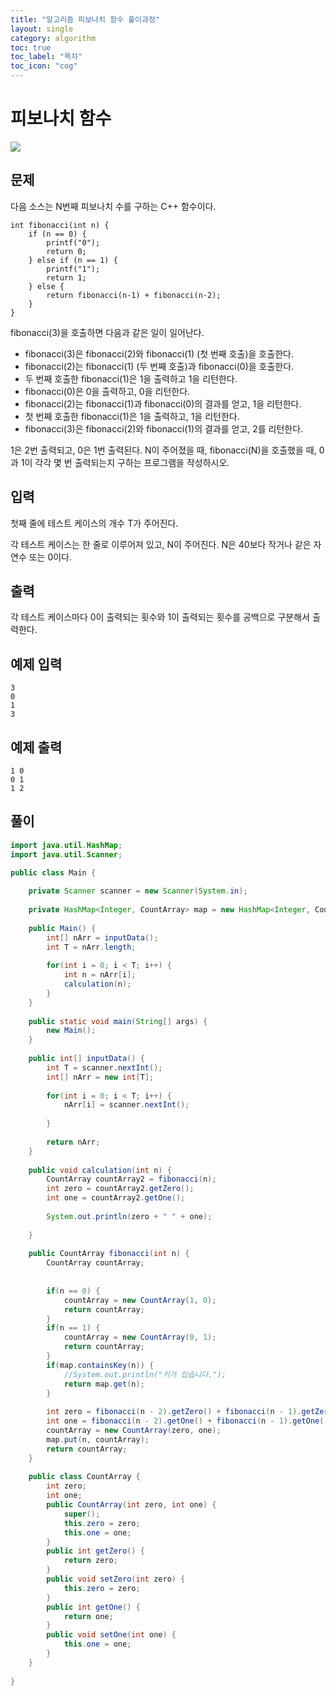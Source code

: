 ```yaml
---
title: "알고리즘 피보나치 함수 풀이과정"
layout: single
category: algorithm
toc: true
toc_label: "목차"
toc_icon: "cog"
---
```


# 피보나치 함수

<img src="https://user-images.githubusercontent.com/48713654/63633253-33e0e100-c680-11e9-8241-56c67419f9e1.PNG">

## 문제
다음 소스는 N번째 피보나치 수를 구하는 C++ 함수이다.
```
int fibonacci(int n) {
    if (n == 0) {
        printf("0");
        return 0;
    } else if (n == 1) {
        printf("1");
        return 1;
    } else {
        return fibonacci(n‐1) + fibonacci(n‐2);
    }
}
```
fibonacci(3)을 호출하면 다음과 같은 일이 일어난다.

* fibonacci(3)은 fibonacci(2)와 fibonacci(1) (첫 번째 호출)을 호출한다.
* fibonacci(2)는 fibonacci(1) (두 번째 호출)과 fibonacci(0)을 호출한다.
* 두 번째 호출한 fibonacci(1)은 1을 출력하고 1을 리턴한다.
* fibonacci(0)은 0을 출력하고, 0을 리턴한다.
* fibonacci(2)는 fibonacci(1)과 fibonacci(0)의 결과를 얻고, 1을 리턴한다.
* 첫 번째 호출한 fibonacci(1)은 1을 출력하고, 1을 리턴한다.
* fibonacci(3)은 fibonacci(2)와 fibonacci(1)의 결과를 얻고, 2를 리턴한다.

1은 2번 출력되고, 0은 1번 출력된다. N이 주어졌을 때, fibonacci(N)을 호출했을 때, 0과 1이 각각 몇 번 출력되는지 구하는 프로그램을 작성하시오.

## 입력
첫째 줄에 테스트 케이스의 개수 T가 주어진다.

각 테스트 케이스는 한 줄로 이루어져 있고, N이 주어진다. N은 40보다 작거나 같은 자연수 또는 0이다.

## 출력
각 테스트 케이스마다 0이 출력되는 횟수와 1이 출력되는 횟수를 공백으로 구분해서 출력한다.

## 예제 입력
```
3
0
1
3
```

## 예제 출력
```
1 0
0 1
1 2
```

## 풀이

```java
import java.util.HashMap;
import java.util.Scanner;

public class Main {
	
	private Scanner scanner = new Scanner(System.in);
	
	private HashMap<Integer, CountArray> map = new HashMap<Integer, CountArray>();
	
	public Main() {
		int[] nArr = inputData();
		int T = nArr.length;
		
		for(int i = 0; i < T; i++) {
			int n = nArr[i];
			calculation(n);
		}
	}
	
	public static void main(String[] args) {
		new Main();
	}
	
	public int[] inputData() {
		int T = scanner.nextInt();
		int[] nArr = new int[T];
		
		for(int i = 0; i < T; i++) {
			nArr[i] = scanner.nextInt();
			
		}
		
		return nArr;
	}
	
	public void calculation(int n) {
		CountArray countArray2 = fibonacci(n);
		int zero = countArray2.getZero();
		int one = countArray2.getOne();
		
		System.out.println(zero + " " + one);
		
	}
	
	public CountArray fibonacci(int n) {
		CountArray countArray;
		
		
		if(n == 0) {
			countArray = new CountArray(1, 0);
			return countArray;
		}
		if(n == 1) {
			countArray = new CountArray(0, 1);
			return countArray;
		}
		if(map.containsKey(n)) {
			//System.out.println("키가 있습니다.");
			return map.get(n);
		}
		
		int zero = fibonacci(n - 2).getZero() + fibonacci(n - 1).getZero();
		int one = fibonacci(n - 2).getOne() + fibonacci(n - 1).getOne();
		countArray = new CountArray(zero, one);
		map.put(n, countArray);
		return countArray;
	}
	
	public class CountArray {
		int zero;
		int one;
		public CountArray(int zero, int one) {
			super();
			this.zero = zero;
			this.one = one;
		}
		public int getZero() {
			return zero;
		}
		public void setZero(int zero) {
			this.zero = zero;
		}
		public int getOne() {
			return one;
		}
		public void setOne(int one) {
			this.one = one;
		}
	}
	
}

```
